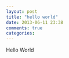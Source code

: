 ```yaml
---
layout: post
title: "hello world"
date: 2013-06-11 23:38
comments: true
categories: 
---
```

Hello World